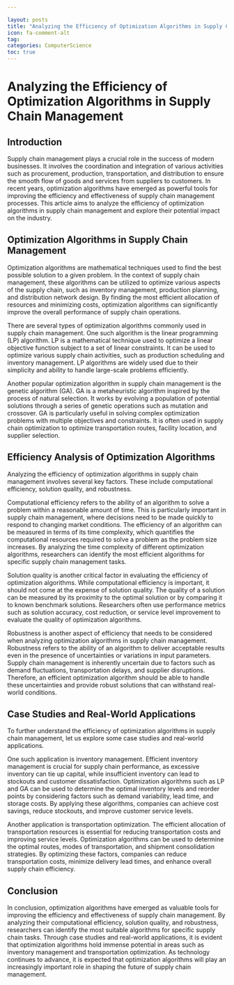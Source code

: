 ```yaml
---

layout: posts
title: "Analyzing the Efficiency of Optimization Algorithms in Supply Chain Management"
icon: fa-comment-alt
tag:      
categories: ComputerScience
toc: true
---
```




# Analyzing the Efficiency of Optimization Algorithms in Supply Chain Management

## Introduction

Supply chain management plays a crucial role in the success of modern businesses. It involves the coordination and integration of various activities such as procurement, production, transportation, and distribution to ensure the smooth flow of goods and services from suppliers to customers. In recent years, optimization algorithms have emerged as powerful tools for improving the efficiency and effectiveness of supply chain management processes. This article aims to analyze the efficiency of optimization algorithms in supply chain management and explore their potential impact on the industry.

## Optimization Algorithms in Supply Chain Management

Optimization algorithms are mathematical techniques used to find the best possible solution to a given problem. In the context of supply chain management, these algorithms can be utilized to optimize various aspects of the supply chain, such as inventory management, production planning, and distribution network design. By finding the most efficient allocation of resources and minimizing costs, optimization algorithms can significantly improve the overall performance of supply chain operations.

There are several types of optimization algorithms commonly used in supply chain management. One such algorithm is the linear programming (LP) algorithm. LP is a mathematical technique used to optimize a linear objective function subject to a set of linear constraints. It can be used to optimize various supply chain activities, such as production scheduling and inventory management. LP algorithms are widely used due to their simplicity and ability to handle large-scale problems efficiently.

Another popular optimization algorithm in supply chain management is the genetic algorithm (GA). GA is a metaheuristic algorithm inspired by the process of natural selection. It works by evolving a population of potential solutions through a series of genetic operations such as mutation and crossover. GA is particularly useful in solving complex optimization problems with multiple objectives and constraints. It is often used in supply chain optimization to optimize transportation routes, facility location, and supplier selection.

## Efficiency Analysis of Optimization Algorithms

Analyzing the efficiency of optimization algorithms in supply chain management involves several key factors. These include computational efficiency, solution quality, and robustness.

Computational efficiency refers to the ability of an algorithm to solve a problem within a reasonable amount of time. This is particularly important in supply chain management, where decisions need to be made quickly to respond to changing market conditions. The efficiency of an algorithm can be measured in terms of its time complexity, which quantifies the computational resources required to solve a problem as the problem size increases. By analyzing the time complexity of different optimization algorithms, researchers can identify the most efficient algorithms for specific supply chain management tasks.

Solution quality is another critical factor in evaluating the efficiency of optimization algorithms. While computational efficiency is important, it should not come at the expense of solution quality. The quality of a solution can be measured by its proximity to the optimal solution or by comparing it to known benchmark solutions. Researchers often use performance metrics such as solution accuracy, cost reduction, or service level improvement to evaluate the quality of optimization algorithms.

Robustness is another aspect of efficiency that needs to be considered when analyzing optimization algorithms in supply chain management. Robustness refers to the ability of an algorithm to deliver acceptable results even in the presence of uncertainties or variations in input parameters. Supply chain management is inherently uncertain due to factors such as demand fluctuations, transportation delays, and supplier disruptions. Therefore, an efficient optimization algorithm should be able to handle these uncertainties and provide robust solutions that can withstand real-world conditions.

## Case Studies and Real-World Applications

To further understand the efficiency of optimization algorithms in supply chain management, let us explore some case studies and real-world applications.

One such application is inventory management. Efficient inventory management is crucial for supply chain performance, as excessive inventory can tie up capital, while insufficient inventory can lead to stockouts and customer dissatisfaction. Optimization algorithms such as LP and GA can be used to determine the optimal inventory levels and reorder points by considering factors such as demand variability, lead time, and storage costs. By applying these algorithms, companies can achieve cost savings, reduce stockouts, and improve customer service levels.

Another application is transportation optimization. The efficient allocation of transportation resources is essential for reducing transportation costs and improving service levels. Optimization algorithms can be used to determine the optimal routes, modes of transportation, and shipment consolidation strategies. By optimizing these factors, companies can reduce transportation costs, minimize delivery lead times, and enhance overall supply chain efficiency.

## Conclusion

In conclusion, optimization algorithms have emerged as valuable tools for improving the efficiency and effectiveness of supply chain management. By analyzing their computational efficiency, solution quality, and robustness, researchers can identify the most suitable algorithms for specific supply chain tasks. Through case studies and real-world applications, it is evident that optimization algorithms hold immense potential in areas such as inventory management and transportation optimization. As technology continues to advance, it is expected that optimization algorithms will play an increasingly important role in shaping the future of supply chain management.
